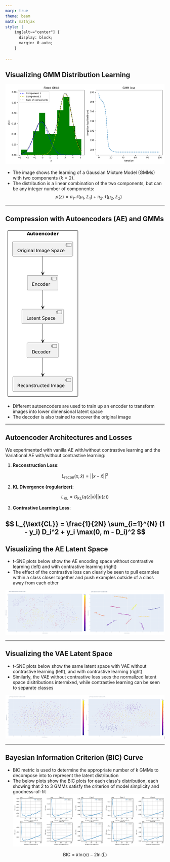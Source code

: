 ```yaml
---
marp: true
theme: beam
math: mathjax
style: |
    img[alt~="center"] {
      display: block;
      margin: 0 auto;
    }

---
```

## Visualizing GMM Distribution Learning

![w:600 center](../pics/gmm/gmm.png)

- The image shows the learning of a Gaussian Mixture Model (GMMs) with two components ($k=2$).
- The distribution is a linear combination of the two components, but can be any integer number of components:
$$p(z) = \pi_1 \mathcal{N}(\mu_1, \Sigma_1) + \pi_2 \mathcal{N}(\mu_2, \Sigma_2)$$

---
## Compression with Autoencoders (AE) and GMMs

![bg right:50% w:240](../diagrams/autoencoder.png)
- Different autoencoders are used to train up an encoder to transform images into lower dimensional latent space
- The decoder is also trained to recover the original image
---

## Autoencoder Architectures and Losses

We experimented with vanilla AE with/without contrastive learning and the Variational AE with/without contrastive learning:
1. **Reconstruction Loss**:

$$
L_{\text{recon}}(x, \hat{x}) = ||x - \hat{x}||^2
$$

2. **KL Divergence (regularizer)**:

$$
L_{\text{KL}} = D_{\text{KL}}(q(z|x) || p(z))
$$

3. **Contrastive Learning Loss**:

$$
L_{\text{CL}} = \frac{1}{2N} \sum_{i=1}^{N} (1 - y_i) D_i^2 + y_i \max(0, m - D_i)^2
$$
---

## Visualizing the AE Latent Space
- t-SNE plots below show the AE encoding space without contrastive learning (left) and with contrastive learning (right)
- The effect of the contrastive loss can clearly be seen to pull examples within a class closer together and push examples outside of a class away from each other

![bottom:100% w:1200](../pics/AE/ae.png)

---

## Visualizing the VAE Latent Space
- t-SNE plots below show the same latent space with VAE without contrastive learning (left), and with contrastive learning (right)
- Similarly, the VAE without contrastive loss sees the normalized latent space disitributions intermixed, while contrastive learning can be seen to separate classes

![bottom:100% w:1200](../pics/VAE/vae.png)

---

## Bayesian Information Criterion (BIC) Curve
- BIC metric is used to determine the appropriate number of k GMMs to decompose into to represent the latent distribution
- The below plots show the BIC plots for each class's distribution, each showing that 2 to 3 GMMs satisfy the criterion of model simplicity and goodness-of-fit
![Centered Image](../pics/AE/bic_curves.png)

$$ \text{BIC} = k \ln(n) - 2 \ln(\widehat{L}) $$
